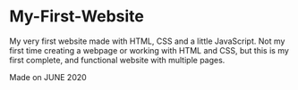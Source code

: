 # My-First-Website

My very first website made with HTML, CSS and a little JavaScript. Not my first time creating a webpage or working with HTML and CSS, but this is my first complete, and functional website with multiple pages.

Made on JUNE 2020
